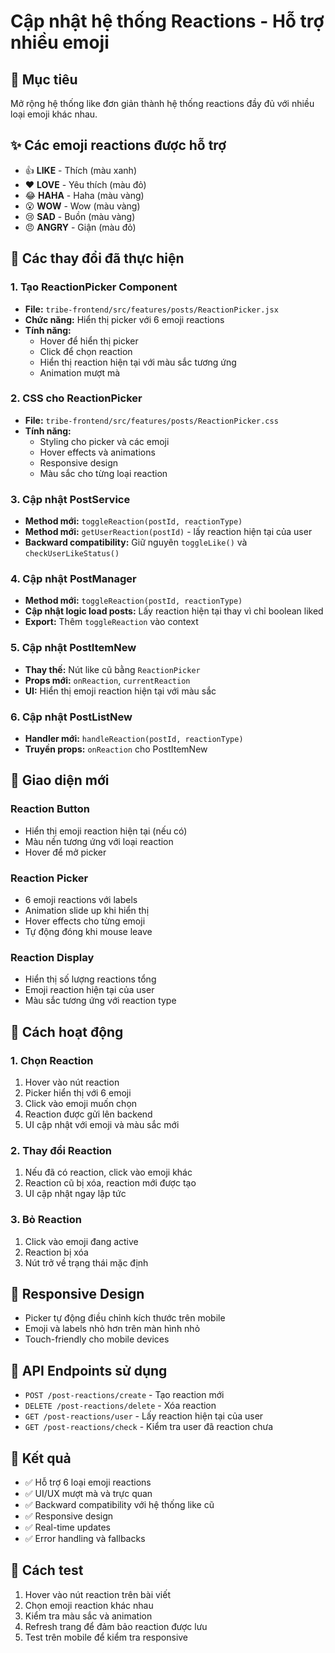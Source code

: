 # Cập nhật hệ thống Reactions - Hỗ trợ nhiều emoji

## 🎯 **Mục tiêu**
Mở rộng hệ thống like đơn giản thành hệ thống reactions đầy đủ với nhiều loại emoji khác nhau.

## ✨ **Các emoji reactions được hỗ trợ**
- 👍 **LIKE** - Thích (màu xanh)
- ❤️ **LOVE** - Yêu thích (màu đỏ)
- 😂 **HAHA** - Haha (màu vàng)
- 😮 **WOW** - Wow (màu vàng)
- 😢 **SAD** - Buồn (màu vàng)
- 😠 **ANGRY** - Giận (màu đỏ)

## 🔧 **Các thay đổi đã thực hiện**

### 1. **Tạo ReactionPicker Component**
- **File:** `tribe-frontend/src/features/posts/ReactionPicker.jsx`
- **Chức năng:** Hiển thị picker với 6 emoji reactions
- **Tính năng:**
  - Hover để hiển thị picker
  - Click để chọn reaction
  - Hiển thị reaction hiện tại với màu sắc tương ứng
  - Animation mượt mà

### 2. **CSS cho ReactionPicker**
- **File:** `tribe-frontend/src/features/posts/ReactionPicker.css`
- **Tính năng:**
  - Styling cho picker và các emoji
  - Hover effects và animations
  - Responsive design
  - Màu sắc cho từng loại reaction

### 3. **Cập nhật PostService**
- **Method mới:** `toggleReaction(postId, reactionType)`
- **Method mới:** `getUserReaction(postId)` - lấy reaction hiện tại của user
- **Backward compatibility:** Giữ nguyên `toggleLike()` và `checkUserLikeStatus()`

### 4. **Cập nhật PostManager**
- **Method mới:** `toggleReaction(postId, reactionType)`
- **Cập nhật logic load posts:** Lấy reaction hiện tại thay vì chỉ boolean liked
- **Export:** Thêm `toggleReaction` vào context

### 5. **Cập nhật PostItemNew**
- **Thay thế:** Nút like cũ bằng `ReactionPicker`
- **Props mới:** `onReaction`, `currentReaction`
- **UI:** Hiển thị emoji reaction hiện tại với màu sắc

### 6. **Cập nhật PostListNew**
- **Handler mới:** `handleReaction(postId, reactionType)`
- **Truyền props:** `onReaction` cho PostItemNew

## 🎨 **Giao diện mới**

### **Reaction Button**
- Hiển thị emoji reaction hiện tại (nếu có)
- Màu nền tương ứng với loại reaction
- Hover để mở picker

### **Reaction Picker**
- 6 emoji reactions với labels
- Animation slide up khi hiển thị
- Hover effects cho từng emoji
- Tự động đóng khi mouse leave

### **Reaction Display**
- Hiển thị số lượng reactions tổng
- Emoji reaction hiện tại của user
- Màu sắc tương ứng với reaction type

## 🔄 **Cách hoạt động**

### **1. Chọn Reaction**
1. Hover vào nút reaction
2. Picker hiển thị với 6 emoji
3. Click vào emoji muốn chọn
4. Reaction được gửi lên backend
5. UI cập nhật với emoji và màu sắc mới

### **2. Thay đổi Reaction**
1. Nếu đã có reaction, click vào emoji khác
2. Reaction cũ bị xóa, reaction mới được tạo
3. UI cập nhật ngay lập tức

### **3. Bỏ Reaction**
1. Click vào emoji đang active
2. Reaction bị xóa
3. Nút trở về trạng thái mặc định

## 📱 **Responsive Design**
- Picker tự động điều chỉnh kích thước trên mobile
- Emoji và labels nhỏ hơn trên màn hình nhỏ
- Touch-friendly cho mobile devices

## 🔧 **API Endpoints sử dụng**
- `POST /post-reactions/create` - Tạo reaction mới
- `DELETE /post-reactions/delete` - Xóa reaction
- `GET /post-reactions/user` - Lấy reaction hiện tại của user
- `GET /post-reactions/check` - Kiểm tra user đã reaction chưa

## 🎯 **Kết quả**
- ✅ Hỗ trợ 6 loại emoji reactions
- ✅ UI/UX mượt mà và trực quan
- ✅ Backward compatibility với hệ thống like cũ
- ✅ Responsive design
- ✅ Real-time updates
- ✅ Error handling và fallbacks

## 🚀 **Cách test**
1. Hover vào nút reaction trên bài viết
2. Chọn emoji reaction khác nhau
3. Kiểm tra màu sắc và animation
4. Refresh trang để đảm bảo reaction được lưu
5. Test trên mobile để kiểm tra responsive

